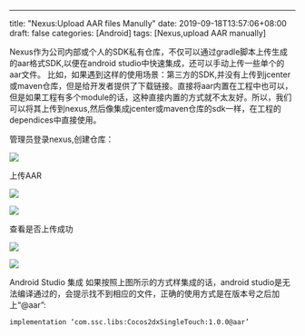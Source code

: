 ---
title: "Nexus:Upload AAR files Manully"
date: 2019-09-18T13:57:06+08:00
draft: false
categories: [Android]
tags: [Nexus,upload AAR manually]

Nexus作为公司内部或个人的SDK私有仓库，不仅可以通过gradle脚本上传生成的aar格式SDK,以便在android studio中快速集成，还可以手动上传一些单个的aar文件。
比如，如果遇到这样的使用场景：第三方的SDK,并没有上传到jcenter 或maven仓库，但是给开发者提供了下载链接。直接将aar内置在工程中也可以，但是如果工程有多个module的话，这种直接内置的方式就不太友好。所以，我们可以将其上传到nexus,然后像集成jcenter或maven仓库的sdk一样，在工程的dependices中直接使用。

管理员登录nexus,创建仓库：

![](/img/09_nexus_aar_upload/01.jpg)

上传AAR

![](/img/09_nexus_aar_upload/02.jpg)

![](/img/09_nexus_aar_upload/03.jpg)

查看是否上传成功

![](/img/09_nexus_aar_upload/04.jpg)

![](/img/09_nexus_aar_upload/05.jpg)

Android Studio 集成
如果按照上图所示的方式样集成的话，android studio是无法编译通过的，会提示找不到相应的文件，正确的使用方式是在版本号之后加上“@aar”:
```
implementation ‘com.ssc.libs:Cocos2dxSingleTouch:1.0.0@aar’
```
